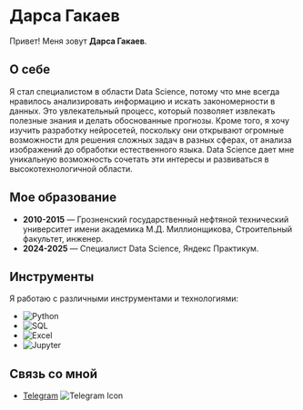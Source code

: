 # Дарса Гакаев

Привет! Меня зовут **Дарса Гакаев**. 

## О себе
Я стал специалистом в области Data Science, потому что мне всегда нравилось анализировать информацию и искать закономерности в данных. Это увлекательный процесс, который позволяет извлекать полезные знания и делать обоснованные прогнозы. Кроме того, я хочу изучить разработку нейросетей, поскольку они открывают огромные возможности для решения сложных задач в разных сферах, от анализа изображений до обработки естественного языка. Data Science дает мне уникальную возможность сочетать эти интересы и развиваться в высокотехнологичной области.

## Мое образование
- **2010-2015** — Грозненский государственный нефтяной технический университет имени академика М.Д. Миллионщикова, Строительный факультет, инженер.
- **2024-2025** — Специалист Data Science, Яндекс Практикум.

## Инструменты
Я работаю с различными инструментами и технологиями:

- ![Python](https://img.icons8.com/color/48/000000/python.png)
- ![SQL](https://img.icons8.com/color/48/000000/sql.png)
- ![Excel](https://img.icons8.com/color/48/000000/microsoft-excel-2019.png)
- ![Jupyter](https://img.icons8.com/color/48/000000/jupyter.png)

## Связь со мной
- [Telegram](https://t.me/sherlock_holmes_123) ![Telegram Icon](https://upload.wikimedia.org/wikipedia/commons/6/60/Telegram_logo_2019.svg)
